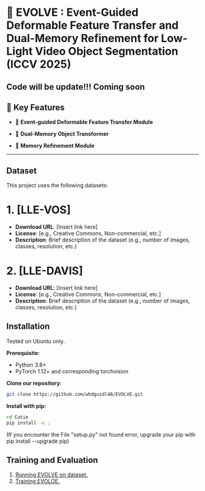 # 🧠 EVOLVE : Event-Guided Deformable Feature Transfer and Dual-Memory Refinement for Low-Light Video Object Segmentation (ICCV 2025)

Code will be update!!! Coming soon
---

## 📌 Key Features

- 🎯 **Event-guided Deformable Feature Transfer Module**  

- 🔁 **Dual-Memory Object Transformer**  

- 🧩 **Memory Refinement Module**  
---

## Dataset

This project uses the following datasets:

# 1. [LLE-VOS]  
- **Download URL**: [Insert link here]  
- **License**: [e.g., Creative Commons, Non-commercial, etc.]  
- **Description**: Brief description of the dataset (e.g., number of images, classes, resolution, etc.)

# 2. [LLE-DAVIS]  
- **Download URL**: [Insert link here]  
- **License**: [e.g., Creative Commons, Non-commercial, etc.]  
- **Description**: Brief description of the dataset (e.g., number of images, classes, resolution, etc.)

## Installation

Tested on Ubuntu only.

**Prerequisite:**

- Python 3.8+
- PyTorch 1.12+ and corresponding torchvision

**Clone our repository:**

```bash
git clone https://github.com/whdgusdl48/EVOLVE.git
```

**Install with pip:**

```bash
cd Cutie
pip install -e .
```

(If you encounter the File "setup.py" not found error, upgrade your pip with pip install --upgrade pip)

## Training and Evaluation

1. [Running EVOLVE on dataset.](docs/EVALUATION.md)
2. [Training EVOLOE.](docs/TRAINING.md)





